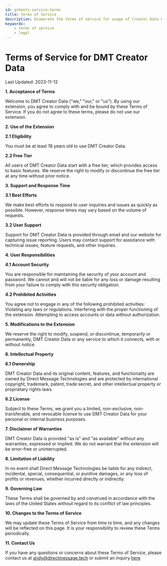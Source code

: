```yaml
---
id: gsheets-service-terms
title: Terms of Service 
description: Enumerate the terms of service for usage of Creator Data Google Sheets add on.
keywords:
    - terms of service
    - legal
---
```



# Terms of Service for DMT Creator Data
Last Updated: 2023-11-12

**1. Acceptance of Terms**

Welcome to DMT Creator Data ("we," "our," or "us"). By using our extension, you agree to comply with and be bound by these Terms of Service. If you do not agree to these terms, please do not use our extension.

**2. Use of the Extension**

**2.1 Eligibility**

You must be at least 18 years old to use DMT Creator Data.

**2.2 Free Tier**

All users of DMT Creator Data start with a free tier, which provides access to basic features. We reserve the right to modify or discontinue the free tier at any time without prior notice.

**3. Support and Response Time**

**3.1 Best Efforts**

We make best efforts to respond to user inquiries and issues as quickly as possible. However, response times may vary based on the volume of requests.

**3.2 User Support**

Support for DMT Creator Data is provided through email and our website for capturing issue reporting. Users may contact support for assistance with technical issues, feature requests, and other inquiries.

**4. User Responsibilities**

**4.1 Account Security**

You are responsible for maintaining the security of your account and password. We cannot and will not be liable for any loss or damage resulting from your failure to comply with this security obligation.

**4.2 Prohibited Activities**

You agree not to engage in any of the following prohibited activities:
Violating any laws or regulations.
Interfering with the proper functioning of the extension.
Attempting to access accounts or data without authorization.

**5. Modifications to the Extension**

We reserve the right to modify, suspend, or discontinue, temporarily or permanently, DMT Creator Data or any service to which it connects, with or without notice.

**6. Intellectual Property**

**6.1 Ownership**

DMT Creator Data and its original content, features, and functionality are owned by Direct Message Technologies and are protected by international copyright, trademark, patent, trade secret, and other intellectual property or proprietary rights laws.

**6.2 License**

Subject to these Terms, we grant you a limited, non-exclusive, non-transferable, and revocable license to use DMT Creator Data for your personal or internal business purposes.

**7. Disclaimer of Warranties**

DMT Creator Data is provided "as is" and "as available" without any warranties, expressed or implied. We do not warrant that the extension will be error-free or uninterrupted.

**8. Limitation of Liability**

In no event shall Direct Message Technologies be liable for any indirect, incidental, special, consequential, or punitive damages, or any loss of profits or revenues, whether incurred directly or indirectly.

**9. Governing Law**

These Terms shall be governed by and construed in accordance with the laws of the United States without regard to its conflict of law principles.

**10. Changes to the Terms of Service**

We may update these Terms of Service from time to time, and any changes will be reflected on this page. It is your responsibility to review these Terms periodically.

**11. Contact Us**

If you have any questions or concerns about these Terms of Service, please contact us at andy@directmessage.tech or submit an inquiry [here](./help-support/)
